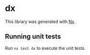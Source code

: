 # dx

This library was generated with [Nx](https://nx.dev).

## Running unit tests

Run `nx test dx` to execute the unit tests.
